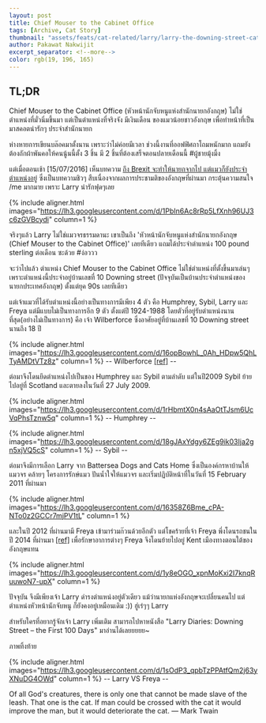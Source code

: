 ```yaml
---
layout: post
title: Chief Mouser to the Cabinet Office 
tags: [Archive, Cat Story]
thumbnail: "assets/feats/cat-related/larry/larry-the-downing-street-cat.jpg"
author: Pakawat Nakwijit
excerpt_separator: <!--more-->
color: rgb(19, 196, 165)
---
```


## TL;DR
Chief Mouser to the Cabinet Office (หัวหน้านักจับหนูแห่งสำนักนายกอังกฤษ) ไม่ใช่ตำแหน่งที่มั่วนิ่มขึ้นมา แต่เป็นตำแหน่งที่จริงจัง มีเงินเดือน ของแมวน้อยชาวอังกฤษ เพื่อทำหน้าที่เป็นมาสคอตน่ารักๆ ประจำสำนักนายก
<!--more-->

ห่างหายการเขียนบล๊อคมาตั้งนาน เพราะว่าไม่ค่อยมีเวลา ช่วงนี้งานที่ออฟฟิศถาโถมหนักมาก แถมยังต้องถักผ้าพันคอให้คนนู้นนี้ตั้ง 3 ชิ้น มี 2 ชิ้นที่ต้องเสร็จตอนปลายเดือนนี้ <span class="tag-en">#ผู้ชายมุ้งมิ้ง</span>

แต่เมื่อตอนเช้า [15/07/2016] เห็นบทความ [ถึง Brexit จะทำให้นายกจากไป แต่แมวก็ยังประจำตำแหน่งอยู่](http://thematter.co/brief/brexit-make-david-cameron-left-but-not-the-cat/5418) ซึ่งเป็นบทความชิวๆ สืบเนื่องจากผลการประชามติของอังกฤษที่ผ่านมา กระตุ้นความสนใจ /me มากมาย เพราะ Larry น่ารักฟุดๆเลย

{% include aligner.html images="https://lh3.googleusercontent.com/d/1PbIn6Ac8rRp5LfXnh96UJ3c6zGVBcydi" column=1 %}

จริงๆแล้ว Larry ไม่ใช่แมวจรธรรมดานะ เขาเป็นถึง 'หัวหน้านักจับหนูแห่งสำนักนายกอังกฤษ (Chief Mouser to the Cabinet Office)' เลยทีเดียว แถมได้ประจำตำแหน่ง 100 pound sterling ต่อเดือน ซะด้วย <span class="tag-en">#ง่อววว</span>

จะว่าไปแล้ว ตำแหน่ง Chief Mouser to the Cabinet Office ไม่ใช่ตำแหน่งที่ตั้งขึ้นมาเล่นๆ เพราะตำแหน่งนี้ประจำอยู่บ้านเลขที่ 10 Downing street (ปัจจุบันเป็นบ้านประจำตำแหน่งของนายกประเทศอังกฤษ) ตั้งแต่ยุค 90s เลยทีเดียว

แต่เจ้าแมวที่ได้รับตำแหน่งนี้อย่างเป็นทางการมีเพียง 4 ตัว คือ Humphrey, Sybil, Larry และ Freya แต่มีแบบไม่เป็นทางการอีก 9 ตัว ตั้งแต่ปี 1924-1988 โดยตัวที่อยู่รับตำแหน่งนานที่สุด(อย่างไม่เป็นทางการ) คือ เจ้า Wilberforce ซึ่งอาศัยอยู่ที่บ้านเลขที่ 10 Downing street นานถึง 18 ปี

{% include aligner.html images="https://lh3.googleusercontent.com/d/16opBowhL_0Ah_HDpw5QhLTyAMDtVTz8z" column=1 %}
-- Wilberforce [[ref]](http://www.telegraph.co.uk/expat/expatpicturegalleries/11315904/In-pictures-animals-at-Downing-Street.html?frame=3101371) --

ต่อมาจึงโดนยึดตำแหน่งไปเป็นของ Humphrey และ Sybil ตามลำดับ แต่ในปี2009 Sybil ย้ายไปอยู่ที่ Scotland และตายลงในวันที่ 27 July 2009.

{% include aligner.html images="https://lh3.googleusercontent.com/d/1rHbmtX0n4sAaOtTJsm6UcVqPhsTznw5q" column=1 %}
-- Humphrey --

{% include aligner.html images="https://lh3.googleusercontent.com/d/18gJAxYdgy6ZEg9ik03Ija2gn5xjVQ5cS" column=1 %}
-- Sybil --

ต่อมาจึงมีการเลือก Larry จาก Battersea Dogs and Cats Home ซึ่งเป็นองค์กรหาบ้านให้แมวจร คล้ายๆ โครงการรักษ์แมว ปันน้ำใจให้แมวจร และเริ่มปฏิบัติหน้าที่ในวันที่ 15 February 2011 ที่ผ่านมา

{% include aligner.html images="https://lh3.googleusercontent.com/d/16358Z6Bme_cPA-NTo0z2GCCr7mjPV1tL" column=1 %}

และในปี 2012 ที่ผ่านมามี Freya เข้ามาร่วมก๊วนด้วยอีกตัว แต่โชคร้ายที่เจ้า Freya พึ่งโดนรถชนในปี 2014 ที่ผ่านมา [[ref]](http://www.bbc.com/news/uk-politics-28710522) เพื่อรักษาอาการต่างๆ Freya จึงโดนย้ายไปอยู่ Kent เมืองทางตอนใต้ของอังกฤษแทน

{% include aligner.html images="https://lh3.googleusercontent.com/d/1y8eOGO_xpnMoKxi2I7knqRuuwoN7-upX" column=1 %}

ปัจจุบัน จึงมีเพียงเจ้า Larry ดำรงตำแหน่งอยู่ตัวเดียว แม้ว่านายกแห่งอังกฤษจะเปลี่ยนคนไป แต่ตำแหน่งหัวหน้านักจับหนู ก็ยังคงอยู่เหมือนเดิม :)) ฮู่เร่ๆๆ Larry

สำหรับใครที่อยากรู้จักเจ้า Larry เพิ่มเติม สามารถไปหาหนังสือ "Larry Diaries: Downing Street – the First 100 Days" มาอ่านได้เลยยยยย~

ภาพทิ้งท้าย

{% include aligner.html images="https://lh3.googleusercontent.com/d/1sOdP3_qpbTzPPAtfQm2j63yXNuDG4OWd" column=1 %}
-- Larry VS Freya --


<div class="blockquote">
Of all God's creatures, there is only one that cannot be made slave of the leash. That one is the cat. If man could be crossed with the cat it would improve the man, but it would deteriorate the cat.
― Mark Twain</div>
